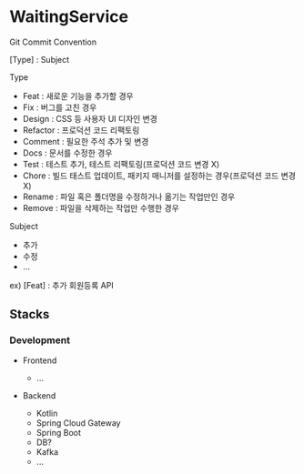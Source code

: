 # WaitingService

Git Commit Convention

[Type] : Subject

Type
- Feat : 새로운 기능을 추가할 경우
- Fix : 버그를 고친 경우
- Design : CSS 등 사용자 UI 디자인 변경
- Refactor : 프로덕션 코드 리팩토링
- Comment : 필요한 주석 추가 및 변경
- Docs : 문서를 수정한 경우
- Test : 테스트 추가, 테스트 리팩토링(프로덕션 코드 변경 X)
- Chore : 빌드 태스트 업데이트, 패키지 매니저를 설정하는 경우(프로덕션 코드 변경 X)
- Rename : 파일 혹은 폴더명을 수정하거나 옮기는 작업만인 경우
- Remove : 파일을 삭제하는 작업만 수행한 경우

Subject
- 추가
- 수정
- ...

ex) [Feat] : 추가 회원등록 API



## Stacks 
### Development
- Frontend
  - ...

- Backend
  - Kotlin
  - Spring Cloud Gateway
  - Spring Boot
  - DB?
  - Kafka
  - ...
